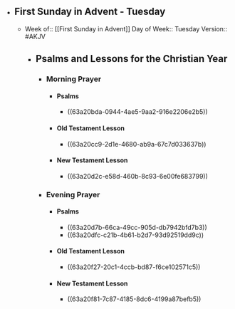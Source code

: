 - ## First Sunday in Advent - Tuesday
	- Week of:: [[First Sunday in Advent]]
	  Day of Week:: Tuesday
	  Version:: #AKJV
		- ## Psalms and Lessons for the Christian Year
			- ### Morning Prayer
				- #### Psalms
					- ((63a20bda-0944-4ae5-9aa2-916e2206e2b5))
				- #### Old Testament Lesson
					- ((63a20cc9-2d1e-4680-ab9a-67c7d033637b))
				- #### New Testament Lesson
					- ((63a20d2c-e58d-460b-8c93-6e00fe683799))
			- ### Evening Prayer
				- #### Psalms
					- ((63a20d7b-66ca-49cc-905d-db7942bfd7b3))
					- ((63a20dfc-c21b-4b61-b2d7-93d92519dd9c))
				- #### Old Testament Lesson
					- ((63a20f27-20c1-4ccb-bd87-f6ce102571c5))
				- #### New Testament Lesson
					- ((63a20f81-7c87-4185-8dc6-4199a87befb5))